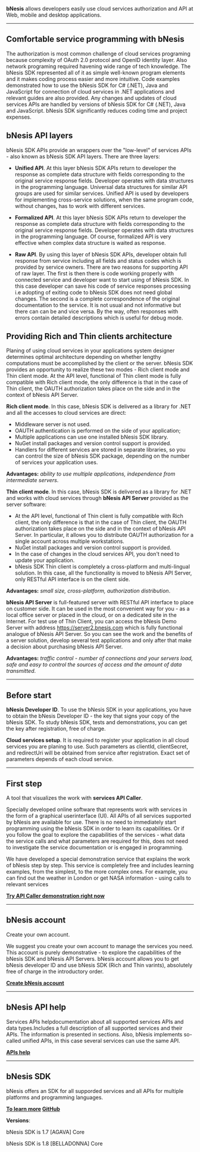 
**bNesis** allows developers easily use cloud services authorization and API at Web, mobile and desktop applications.

 --------------------------------------------------------------------------------

## **Comfortable service programming with bNesis**
 
The authorization is most common challenge of cloud services programing because complexity of OAuth 2.0 protocol and OpenID identity layer. Also network  programing required havening wide range of tech knowledge. The bNesis SDK represented all of it as simple well-known program elements and it makes coding process easier and more intuitive. Code examples demonstrated how to use the bNesis SDK for C# (.NET), Java and JavaScript for connection of cloud services in .NET applications and relevant guides are also provided. Any changes and updates of cloud services APIs are handled by versions of bNesis SDK for C# (.NET), Java and JavaScript. bNesis SDK significantly reduces coding time and project expenses. 

## **bNesis API layers**

bNesis SDK APIs provide an wrappers over the "low-level" of services APIs - also known as bNesis SDK API layers. There are three layers:
  
* **Unified API**. At this layer bNesis SDK APIs return to developer the response as complete data structure with fields corresponding to the original service response fields. Developer operates with data structures in the programming language. Universal data structures for similar API groups are used for similar services.  Unified API is used by developers for implementing cross-service solutions, when the same program code, without changes, has to work with different services.
	
* **Formalized API**. At this layer bNesis SDK APIs return to developer the response as complete data structure with fields corresponding to the original service response fields. Developer operates with data structures in the programming language. Of course, formalized API is very effective when complex data structure is waited as response. 

* **Raw API**. By using this layer of bNesis SDK APIs, developer obtain full response from service including all fields and status codes which is provided by service owners. There are two reasons for supporting API of raw layer. The first is then there is code working properly with connected service and developer want to start using of bNesis SDK. In this case developer can save his code of service responses processing i.e adopting of exiting code to bNesis SDK does not need global changes.  The second is a complete correspondence of the original documentation to the service. It is not usual and not informative but there can can be and vice versa. By the way, often responses with errors contain detailed descriptions which is useful for debug mode.   
 
## **Providing Rich and Thin clients architecture** 
  
Planing of using cloud services in your applications system designer determines optimal architecture depending on whether lengthy computations must be accomplished by the client or the server. bNesis SDK provides an opportunity to realize these two modes - Rich client mode and Thin client mode. At the API level, functional of Thin client mode is fully compatible with Rich client mode, the only difference is that in the case of Thin client, the OAUTH authorization takes place on the side and in the context of bNesis API Server.  
    
**Rich client mode**. In this case, bNesis SDK is delivered as a library for .NET and all the accesses to cloud services are direct:
* Middleware server is not used.
* OAUTH authentication is performed on the side of your application; 
* Multiple applications can use one installed bNesis SDK library.
* NuGet install packages and version control support is provided.
* Handlers for different services are stored in separate libraries, so you can control the size of bNesis SDK package, depending on the number of services your application uses.
     
**Advantages:** *ability to use multiple applications, independence from intermediate servers*.

**Thin client mode**. In this case, bNesis SDK is delivered as a library for .NET and works with cloud services through **bNesis API Server** provided as the server software: 
* At the API level, functional of Thin client is fully compatible with Rich client, the only difference is that in the case of Thin client, the OAUTH authorization takes place on the side and in the context of bNesis API Server. In particular, it allows you to distribute OAUTH authorization for a single account across multiple workstations.
* NuGet install packages and version control support is provided.
* In the case of changes in the cloud services API, you don't need to update your application.
* bNesis SDK Thin client is completely a cross-platform and multi-lingual solution. In this case, all the functionality is moved to bNesis API Server, only RESTful API interface is on the client side.
      
**Advantages:** *small size, cross-platform, authorization distribution*.

**bNesis API Server** is full-featured server with RESTful API interface to place on customer side. It can be used in the most convenient way for you  -  as a local office server or placed in the cloud, or on a dedicated site in the Internet.  For test use of Thin Client, you can access the bNesis Demo Server with address https://server2.bnesis.com which is fully functional analogue of bNesis API Server. So you can see the work and the benefits of a server solution, develop several test applications and only after that make a decision about purchasing bNesis API Server.

**Advantages:** *traffic control - number of connections and your servers load, safe and easy to control the sources of access and the amount of data transmitted*.

--------------------------------------------------------------------------------

## **Before start** 
**bNesis Developer ID**. To use the bNesis SDK in your applications, you have to obtain the bNesis Developer ID - the key that signs your copy of the bNesis SDK. To study bNesis SDK, tests and demonstrations, you can get the key after registration, free of charge.
	  
**Cloud services setup**. It is required to register your application in all cloud services you are planing to use. Such parameters as clientId, clientSecret, and redirectUri will be obtained from service after registration. Exact set of parameters depends of each cloud service. 
	
 --------------------------------------------------------------------------------

## **First step**
A tool that visualizes the work with **services API Caller**.

Specially developed online software that represents work with services in the form of a graphical userinterface (UI). All APIs of all services supported by bNesis are available for use. There is no need to immediately start programming using the bNesis SDK in order to learn its capabilities. Or if you follow the goal to explore the capabilities of the services - what data the service calls and what parameters are required for this, does not need to investigate the service documentation or is engaged in programming.

We have developed a special demonstration service that explains the work of bNesis step by step. This service is completely free and includes learning examples, from the simplest, to the more complex ones. For example, you can find out the weather in London or get NASA information - using calls to relevant services  
  
**[Try API Caller demonstration right now](~/Api/Caller?instanceId=8f14e45fceea167a5a36dedd4bea2543&Service=DemoService)**

--------------------------------------------------------------------------------

## **bNesis account**
Create your own account.

We suggest you create your own account to manage the services you need. This account is purely demonstrative - to explore the capabilities of the bNesis SDK and bNesis API Servers. bNesis account allows you to get bNesis developer ID and use bNesis SDK (Rich and Thin varints), absolutely free of charge in the introductory order.  
  
**[Create bNesis account](~/Account/Login#signup)**

--------------------------------------------------------------------------------

## **bNesis API help**
Services APIs helpdocumentation about all supported services APIs and data types.Includes a full description of all supported services and their APIs. The information is presented in sections. Also, bNesis implements so-called unified APIs, in this case several services can use the same API.  
  
**[APIs help](~/Help)**

--------------------------------------------------------------------------------

## **bNesis SDK**

bNesis offers an SDK for all supporded services and all APIs for multiple platforms and programming languages.  
  
**[To learn more](~/Documentation/Examples) [GitHub](https://github.com/bNesisDeveloper/bNesis)**

**Versions**:

bNesis SDK is 1.7 [AGAVA] Core 

bNesis SDK is 1.8 [BELLADONNA] Core


